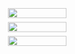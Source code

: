 <div align="center" style="display: flex; flex-wrap: wrap; gap: 8px;">

  <img width="48%" src="https://streak-stats.demolab.com/?user=JumpingKeyCaps&theme=react&hide_border=true&border_radius=4.5&date_format=M+j%5B%2C+Y%5D&mode=daily&disable_animations=false&hide_total_contributions=false&hide_current_streak=false&hide_longest_streak=false&exclude_days=&locale=en&card_height=200" />
  
</div>

<div align="center" style="display: flex; flex-wrap: wrap; gap: 8px; margin-top: 8px;">
  <!-- Langs -->
  <img width="48%" src="https://github-readme-stats.vercel.app/api/top-langs?username=JumpingKeyCaps&theme=react&cache_seconds=1800&border_radius=4&hide_title=false&layout=compact&langs_count=5&card_width=400&hide_progress=false&hide_border=true&card_height=200" />
  
</div>

<div align="center" style="display: flex; flex-wrap: wrap; gap: 8px; margin-top: 8px;">
  <img width="48%" src="https://github-readme-stats.vercel.app/api?username=JumpingKeyCaps&theme=react&hide_title=false&hide_rank=false&show_icons=false&include_all_commits=false&count_private=true&line_height=23&hide_border=true" />

</div>
